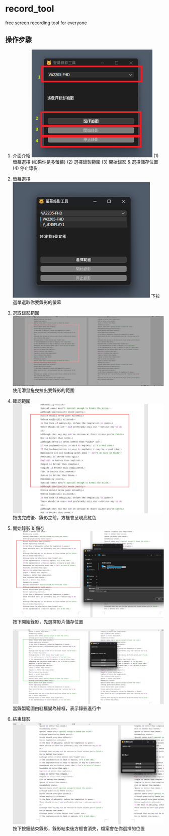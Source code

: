 # record_tool
free  screen recording tool for everyone

## 操作步驟
1. 介面介紹
    ![程式介面](./docs/images/1-menu.png)
    (1) 螢幕選擇 (如果你是多螢幕)
    (2) 選擇錄製範圍
    (3) 開始錄影 & 選擇儲存位置
    (4) 停止錄影
2. 螢幕選擇
    ![操作步驟 1](./docs/images/2-multi_screen.png)
    下拉選單選取你要錄影的螢幕
3. 選取錄影範圍
    ![操作步驟 2](./docs/images/3-select_area.png)
    使用滑鼠拖曳拉出要錄影的範圍
4. 確認範圍
    ![操作步驟 3](./docs/images/4-recording_box.png)
    拖曳完成後、錄影之前，方框會呈現亮紅色
5. 開始錄影 & 儲存
    ![操作步驟 4](./docs/images/5-saved.png)
    按下開始錄影，先選擇影片儲存位置

    ![操作步驟 5](./docs/images/6-recording.png)
    當錄製範圍由紅框變為綠框，表示錄影進行中
6. 結束錄影
    ![操作步驟 6](./docs/images/7-end.png)
    按下按鈕結束錄影，錄影結束後方框會消失，檔案會在你選擇的位置